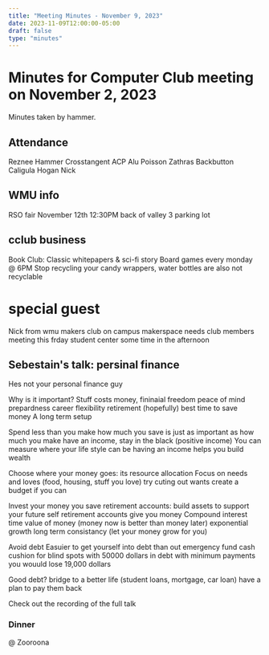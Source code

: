 ```yaml
---
title: "Meeting Minutes - November 9, 2023"
date: 2023-11-09T12:00:00-05:00
draft: false
type: "minutes"
---
```


# Minutes for Computer Club meeting on November 2, 2023
Minutes taken by hammer.

## Attendance
Reznee
Hammer
Crosstangent
ACP
Alu
Poisson
Zathras
Backbutton
Caligula
Hogan
Nick

## WMU info
RSO fair November 12th 
12:30PM back of valley 3 parking lot
 
## cclub business
Book Club: Classic whitepapers & sci-fi story
Board games every monday @ 6PM
Stop recycling your candy wrappers, water bottles are also not recyclable

# special guest
Nick from wmu makers club
on campus makerspace
needs club members
meeting this frday student center some time in the afternoon

## Sebestain's talk: persinal finance
Hes not your personal finance guy

Why is it important? 
  Stuff costs money, 
  fininaial freedom
  peace of mind
  prepardness
  career flexibility
  retirement (hopefully)
  best time to save money
    A long term setup

Spend less than you make
  how much you save is just as important as how much you make
  have an income, stay in the black (positive income)
    You can measure where your life style can be
    having an income helps you build wealth

  Choose where your money goes:
    its resource allocation
    Focus on needs and loves (food, housing, stuff you love)
    try cuting out wants
    create a budget if you can

Invest your money you save
  retirement accounts:
    build assets to support your future self
    retirement accounts give you money
  Compound interest
    time value of money (money now is better than money later)
    exponential growth 
    long term consistancy (let your money grow for you)
  
Avoid debt
  Easuier to get yourself into debt than out
  emergency fund
    cash cushion for blind spots
    with 50000 dollars in debt with minimum payments you wouuld lose 19,000 dollars

  Good debt?
    bridge to a better life (student loans, mortgage, car loan)
    have a plan to pay them back

Check out the recording of the full talk

### Dinner

@ Zooroona
